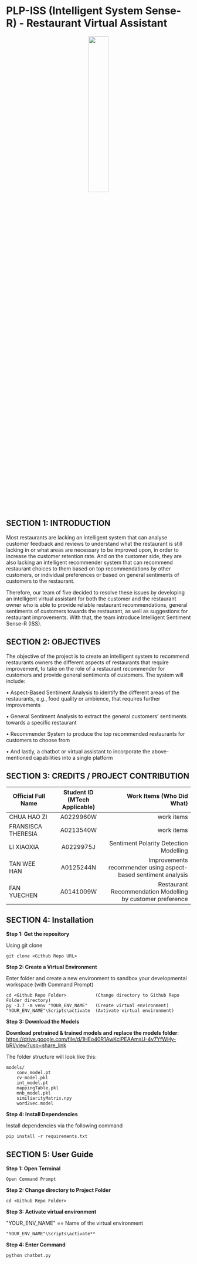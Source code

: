 # PLP-ISS (Intelligent System Sense-R) - Restaurant Virtual Assistant

 <p align="center" width="100%">
    <img width="33%" src="https://cdn.icon-icons.com/icons2/3347/PNG/512/chef_cook_man_avatar_icon_210168.png"> 
</p>
  

## **SECTION 1: INTRODUCTION**

<p>Most restaurants are lacking an intelligent system that can analyse customer feedback and reviews to understand what the restaurant is still lacking in or what areas are necessary to be improved upon, in order to increase the customer retention rate. And on the customer side, they are also lacking an intelligent recommender system that can recommend restaurant choices to them based on top recommendations by other customers, or individual preferences or based on general sentiments of customers to the restaurant.

Therefore, our team of five decided to resolve these issues by developing an intelligent virtual assistant for both the customer and the restaurant owner who is able to provide reliable restaurant recommendations, general sentiments of customers towards the restaurant, as well as suggestions for restaurant improvements. With that, the team introduce Intelligent Sentiment Sense-R (ISS). </p>



## **SECTION 2: OBJECTIVES** 

The objective of the project is to create an intelligent system to recommend restaurants owners the different aspects of restaurants that require improvement, to take on the role of a restaurant recommender for customers and provide general sentiments of customers. The system will include:

•	Aspect-Based Sentiment Analysis to identify the different areas of the restaurants, e.g., food quality or ambience, that requires further improvements

•	General Sentiment Analysis to extract the general customers’ sentiments towards a specific restaurant

•	Recommender System to produce the top recommended restaurants for customers to choose from

•	And lastly, a chatbot or virtual assistant to incorporate the above-mentioned capabilities into a single platform



## **SECTION 3: CREDITS / PROJECT CONTRIBUTION**

| Official Full Name        | Student ID (MTech Applicable)          | Work Items (Who Did What)  |
| ------------- |:-------------:| -----:|
| CHUA HAO ZI      | A0229960W | work items |
| FRANSISCA THERESIA       | A0213540W      |   work items |
| LI XIAOXIA | A0229975J      |    Sentiment Polarity Detection Modelling |
| TAN WEE HAN | A0125244N     |    Improvements recommender using aspect-based sentiment analysis |
| FAN YUECHEN | A0141009W     |    Restaurant Recommendation Modelling by customer preference |


## **SECTION 4: Installation**


**Step 1: Get the repository**

Using git clone 
```
git clone <Github Repo URL>
```
**Step 2: Create a Virtual Environment**

Enter folder and create a new environment to sandbox your developmental workspace (with Command Prompt)
```
cd <Github Repo Folder>           (Change directory to Github Repo Folder directory)
py -3.7 -m venv "YOUR_ENV_NAME"   (Create virtual environment)
"YOUR_ENV_NAME"\Scripts\activate  (Avtivate virtual environment)
```

**Step 3: Download the Models**

**Download pretrained & trained models and replace the models folder**: https://drive.google.com/file/d/1HEo40R1AwKciPEAAmsU-4v7YfWHy-bRI/view?usp=share_link

The folder structure will look like this:
```
models/
    conv_model.pt
    cv-model.pkl
    int_model.pt
    mappingTable.pkl
    mnb_model.pkl
    similiarityMatrix.npy
    word2vec.model
```

**Step 4: Install Dependencies**

Install dependencies via the following command
```
pip install -r requirements.txt
```


## **SECTION 5: User Guide**


**Step 1: Open Terminal**

```
Open Command Prompt
```

**Step 2: Change directory to Project Folder**

```
cd <Github Repo Folder>
```

**Step 3: Activate virtual environment** 

"YOUR_ENV_NAME" == Name of the virtual environment

```
"YOUR_ENV_NAME"\Scripts\activate**
```

**Step 4: Enter Command**

```
python chatbot.py
```
